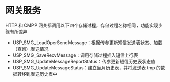 # 网关服务

HTTP 和 CMPP 网关都调用以下四个存储过程，存储过程名称相同，功能实现步骤有所差异

* USP\_SMG_LoadOperSendMessage：根据传参更新短信发送表状态、加载（查询）发送情况
* USP\_SMG_SaveRecvMessage：调用存储过程插入短信上行表
* USP\_SMG_UpdateMessageReportStatus：传参更新短信历史表状态值
* USP\_SMG_UpdateMessageStatus：建立当月历史表，并将发送表 tmp 的数据转移到发送历史表中
